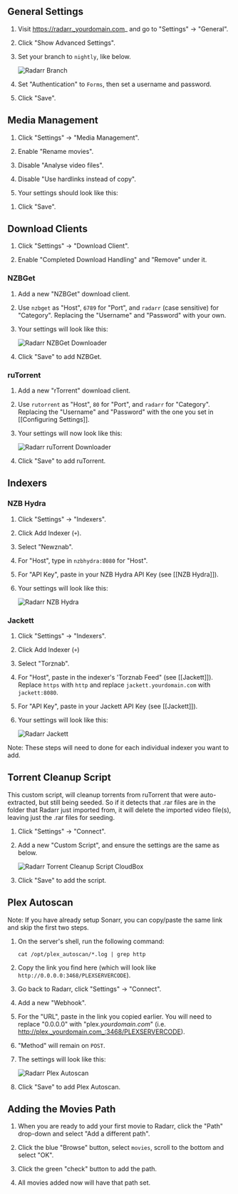 ## General Settings

1. Visit https://radarr._yourdomain.com_ and go to "Settings" -> "General".
1. Click "Show Advanced Settings".
1. Set your branch to `nightly`, like below.

    ![Radarr Branch](http://i.imgur.com/QA8aqip.png)

1. Set "Authentication" to `Forms`, then set a username and password.
1. Click "Save".



## Media Management

1. Click "Settings" -> "Media Management".

1. Enable "Rename movies".

1. Disable "Analyse video files".

1. Disable "Use hardlinks instead of copy".

1. Your settings should look like this:


<insert image>

1. Click "Save".



## Download Clients

1. Click "Settings" -> "Download Client".

1. Enable "Completed Download Handling" and "Remove" under it.

### NZBGet

1. Add a new "NZBGet" download client. 
1. Use `nzbget` as "Host", `6789` for "Port", and `radarr` (case sensitive) for "Category". Replacing the "Username" and "Password" with your own. 
1. Your settings will look like this:

    ![Radarr NZBGet Downloader](http://i.imgur.com/Q8ULGOu.png)

1. Click "Save" to add NZBGet.


### ruTorrent

1. Add a new "rTorrent" download client.
1. Use `rutorrent` as "Host", `80` for "Port", and `radarr` for "Category". Replacing the "Username" and "Password" with the one you set in [[Configuring Settings]]. 
1. Your settings will now look like this:
 
    ![Radarr ruTorrent Downloader](http://i.imgur.com/XHB6NN2.png)

1. Click "Save" to add ruTorrent.



## Indexers

### NZB Hydra

1. Click "Settings" -> "Indexers".
1. Click Add Indexer (`+`).
1. Select "Newznab".  
1. For "Host", type in `nzbhydra:8080` for "Host".
1. For "API Key", paste in your NZB Hydra API Key (see [[NZB Hydra]]).
1. Your settings will look like this:
 
    ![Radarr NZB Hydra](http://i.imgur.com/6wMQNRV.png)

### Jackett

1. Click "Settings" -> "Indexers".

1. Click Add Indexer (`+`) 

1. Select "Torznab".  

1. For "Host", paste in the indexer's 'Torznab Feed" (see [[Jackett]]). Replace `https` with `http` and replace `jackett.yourdomain.com` with `jackett:8080`.

1. For "API Key", paste in your Jackett API Key (see [[Jackett]]).

1. Your settings will look like this: 

    ![Radarr Jackett](http://i.imgur.com/QWPYWaY.png)

Note: These steps will need to done for each individual indexer you want to add. 




## Torrent Cleanup Script

This custom script, will cleanup torrents from ruTorrent that were auto-extracted, but still being seeded. So if it detects that .rar files are in the folder that Radarr just imported from, it will delete the imported video file(s), leaving just the .rar files for seeding.

1. Click "Settings" -> "Connect".

1. Add a new "Custom Script", and ensure the settings are the same as below. 

    ![Radarr Torrent Cleanup Script CloudBox](http://i.imgur.com/PUNAGed.png)


1. Click "Save" to add the script. 


## Plex Autoscan

Note: If you have already setup Sonarr, you can copy/paste the same link and skip the first two steps. 

1. On the server's shell, run the following command: 

    ```
    cat /opt/plex_autoscan/*.log | grep http
    ```

1. Copy the link you find here (which will look like `http://0.0.0.0:3468/PLEXSERVERCODE`). 

1. Go back to Radarr, click "Settings" -> "Connect".

1. Add a new "Webhook".

1. For the "URL", paste in the link you copied earlier. You will need to replace "0.0.0.0" with "plex._yourdomain.com_" (i.e. http://plex._yourdomain.com_:3468/PLEXSERVERCODE). 

1. "Method" will remain on `POST`.

1. The settings will look like this:

    ![Radarr Plex Autoscan](http://i.imgur.com/Pg3t6xz.png)


1. Click "Save" to add Plex Autoscan. 

## Adding the Movies Path
1. When you are ready to add your first movie to Radarr, click the "Path" drop-down and select "Add a different path". 

1. Click the blue "Browse" button, select `movies`, scroll to the bottom and select "OK".

1. Click the green "check" button to add the path.

1. All movies added now will have that path set.

